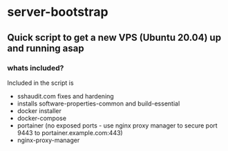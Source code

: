 # server-bootstrap

## Quick script to get a new VPS (Ubuntu 20.04) up and running asap

### whats included?

Included in the script is

- sshaudit.com fixes and hardening
- installs software-properties-common and build-essential
- docker installer
- docker-compose
- portainer (no exposed ports - use nginx proxy manager to secure port 9443 to portainer.example.com:443)
- nginx-proxy-manager
